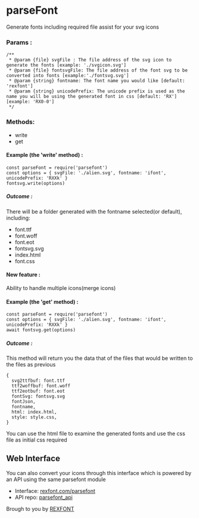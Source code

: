 # parseFont
Generate fonts including required file assist for your svg icons

### Params :
```
/**
 * @param {file} svgFile : The file address of the svg icon to generate the fonts [example: './svgicon.svg']
 * @param {file} fontsvgFile: The file address of the font svg to be converted into fonts [example:'./fontsvg.svg']
 * @param {string} fontname: The font name you would like [default: 'rexfont']
 * @param {string} unicodePrefix: The unicode prefix is used as the name you will be using the generated font in css [default: 'RX'] [example: 'RX0-0']
 */
```

### Methods:
- write
- get

#### Example (the 'write' method) :
```
const parseFont = require('parsefont')
const options = { svgFile: './alien.svg', fontname: 'ifont', unicodePrefix: 'RXXk' }
fontsvg.write(options)
```
##### Outcome :
There will be a folder generated with the fontname selected(or default), including:
- font.ttf
- font.woff
- font.eot
- fontsvg.svg
- index.html
- font.css

#### New feature :
Ability to handle multiple icons(merge icons)

#### Example (the 'get' method) :
```
const parseFont = require('parsefont')
const options = { svgFile: './alien.svg', fontname: 'ifont', unicodePrefix: 'RXXk' }
await fontsvg.get(options)
```
##### Outcome :
This method will return you the data that of the files that would be written to the files as previous

```
{
  svg2ttfbuf: font.ttf
  ttf2woffbuf: font.woff
  ttf2eotbuf: font.eot
  fontSvg: fontsvg.svg
  fontJson,
  fontname,
  html: index.html,
  style: style.css,
}
```

You can use the html file to examine the generated fonts and use the css file as initial css required

## Web Interface
You can also convert your icons through this interface which is powered by an API using the same parsefont module
- Interface: [rexfont.com/parsefont](https://rexfont.com/parsefont)
- API repo: [parsefont_api](https://github.com/Rexfont/parsefont_api)

Brough to you by [REXFONT](https://rexfont.com)
